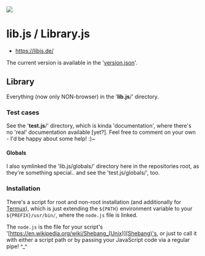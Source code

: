 <img src="https://kekse.biz/php/count.php?draw&override=github:lib.js&fg=120,130,40&size=48&v=16" />

# lib.js / Library.js
* https://libjs.de/

The current version is available in the '[version.json](https://raw.githubusercontent.com/kekse1/lib.js/git/version.json)'.

## Library
Everything (now only NON-browser) in the '**lib.js**/' directory.

### Test cases
See the '**test.js**/' directory, which is kinda 'documentation', where
there's no 'real' documentation available [yet?]. Feel free to comment
on your own - I'd be happy about some help! :)~

#### Globals
I also symlinked the 'lib.js/globals/' directory here in the repositories
root, as they're something special.. and see the 'test.js/globals/', too.

### Installation
There's a script for root and non-root installation (and additionally for
[Termux](https://termux.dev/)), which is just extending the `${PATH}`
environment variable to your `${PREFIX}/usr/bin/`, where the `node.js`
file is linked.

The `node.js` is the file for your script's '[https://en.wikipedia.org/wiki/Shebang_(Unix)](Shebang)'s,
or just to call it with either a script path or by passing your JavaScript code via a regular pipe! ^\_^

